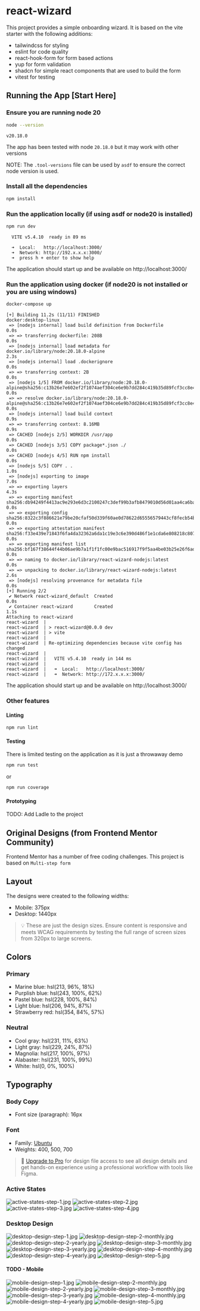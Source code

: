 # react-wizard

This project provides a simple onboarding wizard. It is based on the vite starter with the following additions:
* tailwindcss for styling
* eslint for code quality
* react-hook-form for form based actions
* yup for form validation
* shadcn for simple react components that are used to build the form
* vitest for testing

## Running the App [Start Here]

### Ensure you are running node 20 
```bash
node --version
```
```text
v20.18.0 
```
The app has been tested with node `20.18.0` but it may work with other versions

NOTE: The `.tool-versions` file can be used by `asdf` to ensure the correct node version is used.

### Install all the dependencies
```bash
npm install
```

### Run the application locally (if using asdf or node20 is installed)
```bash
npm run dev
```
```text
  VITE v5.4.10  ready in 89 ms

  ➜  Local:   http://localhost:3000/
  ➜  Network: http://192.x.x.x:3000/
  ➜  press h + enter to show help
```
The application should start up and be available on http://localhost:3000/

### Run the application using docker (if node20 is not installed or you are using windows)
```bash
docker-compose up
```
```text
[+] Building 11.2s (11/11) FINISHED                                                                                                                                                                                                                                                                                                                   docker:desktop-linux
 => [nodejs internal] load build definition from Dockerfile                                                                                                                                                                                                                                                                                                           0.0s
 => => transferring dockerfile: 208B                                                                                                                                                                                                                                                                                                                                  0.0s
 => [nodejs internal] load metadata for docker.io/library/node:20.18.0-alpine                                                                                                                                                                                                                                                                                         2.3s
 => [nodejs internal] load .dockerignore                                                                                                                                                                                                                                                                                                                              0.0s
 => => transferring context: 2B                                                                                                                                                                                                                                                                                                                                       0.0s
 => [nodejs 1/5] FROM docker.io/library/node:20.18.0-alpine@sha256:c13b26e7e602ef2f1074aef304ce6e9b7dd284c419b35d89fcf3cc8e44a8def9                                                                                                                                                                                                                                   0.0s
 => => resolve docker.io/library/node:20.18.0-alpine@sha256:c13b26e7e602ef2f1074aef304ce6e9b7dd284c419b35d89fcf3cc8e44a8def9                                                                                                                                                                                                                                          0.0s
 => [nodejs internal] load build context                                                                                                                                                                                                                                                                                                                              0.9s
 => => transferring context: 8.16MB                                                                                                                                                                                                                                                                                                                                   0.9s
 => CACHED [nodejs 2/5] WORKDIR /usr/app                                                                                                                                                                                                                                                                                                                              0.0s
 => CACHED [nodejs 3/5] COPY package*.json ./                                                                                                                                                                                                                                                                                                                         0.0s
 => CACHED [nodejs 4/5] RUN npm install                                                                                                                                                                                                                                                                                                                               0.0s
 => [nodejs 5/5] COPY . .                                                                                                                                                                                                                                                                                                                                             1.0s
 => [nodejs] exporting to image                                                                                                                                                                                                                                                                                                                                       7.0s
 => => exporting layers                                                                                                                                                                                                                                                                                                                                               4.3s
 => => exporting manifest sha256:db94249f4413ac9e293e6d3c2100247c3def99b3afb8479010d56d01aa4ca6ba                                                                                                                                                                                                                                                                     0.0s
 => => exporting config sha256:8322c3f886621e79be20cfaf50d339f60ae0d78622d65556579443cf8fecb54b                                                                                                                                                                                                                                                                       0.0s
 => => exporting attestation manifest sha256:f33e439e71843f6fa4da32362a6da1c19e3c6e390d486f1e1cda6e808218c807                                                                                                                                                                                                                                                         0.0s
 => => exporting manifest list sha256:bf167f38644f44b06ae9b7a1f1f1fc00e9bac516917f9f5aa4be03b25e26f6ad                                                                                                                                                                                                                                                                0.0s
 => => naming to docker.io/library/react-wizard-nodejs:latest                                                                                                                                                                                                                                                                                                         0.0s
 => => unpacking to docker.io/library/react-wizard-nodejs:latest                                                                                                                                                                                                                                                                                                      2.6s
 => [nodejs] resolving provenance for metadata file                                                                                                                                                                                                                                                                                                                   0.0s
[+] Running 2/2
 ✔ Network react-wizard_default  Created                                                                                                                                                                                                                                                                                                                              0.0s 
 ✔ Container react-wizard        Created                                                                                                                                                                                                                                                                                                                              1.1s 
Attaching to react-wizard
react-wizard  | 
react-wizard  | > react-wizard@0.0.0 dev
react-wizard  | > vite
react-wizard  | 
react-wizard  | Re-optimizing dependencies because vite config has changed
react-wizard  | 
react-wizard  |   VITE v5.4.10  ready in 144 ms
react-wizard  | 
react-wizard  |   ➜  Local:   http://localhost:3000/
react-wizard  |   ➜  Network: http://172.x.x.x:3000/
```
The application should start up and be available on http://localhost:3000/

### Other features

#### Linting
```bash
npm run lint
```

#### Testing
There is limited testing on the application as it is just a throwaway demo
```bash
npm run test
```
or
```bash
npm run coverage
```

#### Prototyping
TODO: Add Ladle to the project


## Original Designs (from Frontend Mentor Community)
Frontend Mentor has a number of free coding challenges. This project is based on `Multi-step form`

## Layout

The designs were created to the following widths:

- Mobile: 375px
- Desktop: 1440px

> 💡 These are just the design sizes. Ensure content is responsive and meets WCAG requirements by testing the full range of screen sizes from 320px to large screens.

## Colors

### Primary

- Marine blue: hsl(213, 96%, 18%)
- Purplish blue: hsl(243, 100%, 62%)
- Pastel blue: hsl(228, 100%, 84%)
- Light blue: hsl(206, 94%, 87%)
- Strawberry red: hsl(354, 84%, 57%)

### Neutral

- Cool gray: hsl(231, 11%, 63%)
- Light gray: hsl(229, 24%, 87%)
- Magnolia: hsl(217, 100%, 97%)
- Alabaster: hsl(231, 100%, 99%)
- White: hsl(0, 0%, 100%)

## Typography

### Body Copy

- Font size (paragraph): 16px

### Font

- Family: [Ubuntu](https://fonts.google.com/specimen/Ubuntu)
- Weights: 400, 500, 700

> 💎 [Upgrade to Pro](https://www.frontendmentor.io/pro?ref=style-guide) for design file access to see all design details and get hands-on experience using a professional workflow with tools like Figma.

### Active States

![active-states-step-1.jpg](./design/active-states-step-1.jpg)
![active-states-step-2.jpg](./design/active-states-step-2.jpg)
![active-states-step-3.jpg](./design/active-states-step-3.jpg)
![active-states-step-4.jpg](./design/active-states-step-4.jpg)

### Desktop Design
![desktop-design-step-1.jpg](design/desktop-design-step-1.jpg)
![desktop-design-step-2-monthly.jpg](design/desktop-design-step-2-monthly.jpg)
![desktop-design-step-2-yearly.jpg](design/desktop-design-step-2-yearly.jpg)
![desktop-design-step-3-monthly.jpg](design/desktop-design-step-3-monthly.jpg)
![desktop-design-step-3-yearly.jpg](design/desktop-design-step-3-yearly.jpg)
![desktop-design-step-4-monthly.jpg](design/desktop-design-step-4-monthly.jpg)
![desktop-design-step-4-yearly.jpg](design/desktop-design-step-4-yearly.jpg)
![desktop-design-step-5.jpg](design/desktop-design-step-5.jpg)

#### TODO - Mobile
![mobile-design-step-1.jpg](design/mobile-design-step-1.jpg)
![mobile-design-step-2-monthly.jpg](design/mobile-design-step-2-monthly.jpg)
![mobile-design-step-2-yearly.jpg](design/mobile-design-step-2-yearly.jpg)
![mobile-design-step-3-monthly.jpg](design/mobile-design-step-3-monthly.jpg)
![mobile-design-step-3-yearly.jpg](design/mobile-design-step-3-yearly.jpg)
![mobile-design-step-4-monthly.jpg](design/mobile-design-step-4-monthly.jpg)
![mobile-design-step-4-yearly.jpg](design/mobile-design-step-4-yearly.jpg)
![mobile-design-step-5.jpg](design/mobile-design-step-5.jpg)
